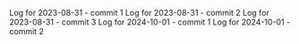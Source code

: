Log for 2023-08-31 - commit 1
Log for 2023-08-31 - commit 2
Log for 2023-08-31 - commit 3
Log for 2024-10-01 - commit 1
Log for 2024-10-01 - commit 2
